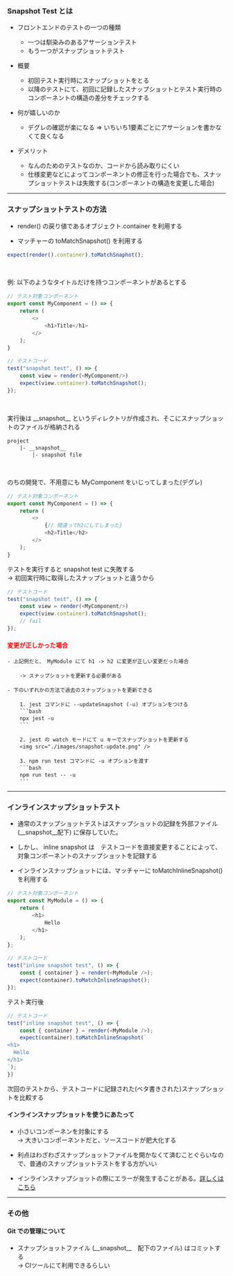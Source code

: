 ### Snapshot Test とは

- フロントエンドのテストの一つの種類
    - 一つは馴染みのあるアサーションテスト
    - もう一つがスナップショットテスト

- 概要
    - 初回テスト実行時にスナップショットをとる
    - 以降のテストにて、初回に記録したスナップショットとテスト実行時のコンポーネントの構造の差分をチェックする

- 何が嬉しいのか
    - デグレの確認が楽になる => いちいち1要素ごとにアサーションを書かなくて良くなる

- デメリット
    - なんのためのテストなのか、コードから読み取りにくい
    - 仕様変更などによってコンポーネントの修正を行った場合でも、スナップショットテストは失敗する(コンポーネントの構造を変更した場合)

---

### スナップショットテストの方法

- render() の戻り値であるオブジェクト.container を利用する

- マッチャーの toMatchSnapshot() を利用する

```js
expect(render().container).toMatchSnaphot();
```

<br>

例: 以下のようなタイトルだけを持つコンポーネントがあるとする

```js
// テスト対象コンポーネント
export const MyComponent = () => {
    return (
        <>
            <h1>Title</h1>
        </>
    );
}
```

```js
// テストコード
test("snapshot test", () => {
    const view = render(<MyComponent/>)
    expect(view.container).toMatchSnapshot();
});
```

<br>

実行後は \_\_snapshot\_\_ というディレクトリが作成され、そこにスナップショットのファイルが格納される
```
project
    |- __snapshot__
        |- snapshot file
```

<br>

のちの開発で、不用意にも MyComponent をいじってしまった(デグレ)

```js
// テスト対象コンポーネント
export const MyComponent = () => {
    return (
        <>
            {// 間違ってh2にしてしまった}
            <h2>Title</h2>
        </>
    );
}
```

テストを実行すると snapshot test に失敗する  
-> 初回実行時に取得したスナップショットと違うから

```js
// テストコード
test("snapshot test", () => {
    const view = render(<MyComponent/>)
    expect(view.container).toMatchSnapshot();
    // fail
});
```

#### <font color="red">変更が正しかった場合</font>    
    - 上記例だと、 MyModule にて h1 -> h2 に変更が正しい変更だった場合  
    
        -> スナップショットを更新する必要がある

    - 下のいずれかの方法で過去のスナップショットを更新できる

        1. jest コマンドに --updateSnapshot (-u) オプションをつける
        ```bash
        npx jest -u
        ```

        2. jest の watch モードにて u キーでスナップショットを更新する
        <img src="./images/snapshot-update.png" />

        3. npm run test コマンドに -u オプションを渡す
        ```bash
        npm run test -- -u
        ```

---

### インラインスナップショットテスト

- 通常のスナップショットテストはスナップショットの記録を外部ファイル (\_\_snapshot\_\_配下) に保存していた。

- しかし、 inline snapshot は　テストコードを直接変更することによって、対象コンポーネントのスナップショットを記録する

- インラインスナップショットには、マッチャーに toMatchInlineSnapshot() を利用する

```js
// テスト対象コンポーネント
export const MyModule = () => {
    return (
        <h1>
            Hello
        </h1>
    );
};
```

```js
// テストコード
test("inline snapshot test", () => {
    const { container } = render(<MyModule />);
    expect(container).toMatchInlineSnapshot();
});
```

テスト実行後

```js
// テストコード
test("inline snapshot test", () => {
    const { container } = render(<MyModule />);
    expect(container).toMatchInlineSnapshot(`
<h1>
  Hello
</h1>
`);
})
```

次回のテストから、テストコードに記録された(ベタ書きされた)スナップショットを比較する

#### インラインスナップショットを使うにあたって

- 小さいコンポーネンを対象にする  
    -> 大きいコンポーネントだと、ソースコードが肥大化する

- 利点はわざわざスナップショットファイルを開かなくて済むことぐらいなので、普通のスナップショットテストをする方がいい

- インラインスナップショットの際にエラーが発生することがある。[詳しくはこちら](./issue/toMatchInlineSnapshot.md)

---

### その他

#### Git での管理について
- スナップショットファイル (\_\_snapshot\_\_　配下のファイル) はコミットする  
    -> CIツールにて利用できるらしい